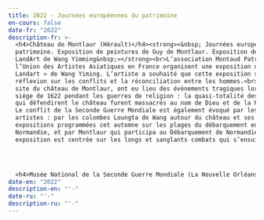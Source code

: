 ```yaml
---
title: 2022 - Journées européennes du patrimoine
en-cours: false
date-fr: "2022"
description-fr: >-
  <﻿h4>Château de Montlaur (Hérault)</h4><strong>«&nbsp; Journées européennes du
  patrimoine. Exposition de peintures de Guy de Montlaur. Exposition des oeuvres
  LandArt de Wang Yimming&nbsp;»</strong><br>L’association Montaud Patrimoine et
  l’Union des Artistes Asiatiques en France organisent une exposition d’œuvres «
  Landart » de Wang Yiming. L’artiste a souhaité que cette exposition soit une
  réflexion sur les conflits et la réconciliation entre les hommes.<br>Sur le
  site du château de Montlaur, ont eu lieu des évènements tragiques lors du
  siège de 1622 pendant les guerres de religion : la quasi-totalité des hommes
  qui défendirent le château furent massacrés au nom de Dieu et de la Religion.
  Le conflit de la Seconde Guerre Mondiale est également évoqué par les deux
  artistes : par les colombes Loungta de Wang autour du château et ses
  expositions programmées cet automne sur les plages du débarquement en
  Normandie, et par Montlaur qui participa au Débarquement de Normandie ; son
  exposition est centrée sur les longs et sanglants combats qui s’ensuivirent.




  <h4>Musée National de la Seconde Guerre Mondiale (La Nouvelle Orléans, USA)</h4><strong>«&nbsp;L’art de Guy de Montlaur – En mémoire de ce que je ne sais pas dire&nbsp;»</strong><br>Louisiana Memorial Pavilion<br>Exposition pour le 75e anniversaire du débarquement en Normandie<br><br><a href='/pdf/CatalogueExpoMontlaurNOLAMars2019.pdf'>Télécharger le catalogue de l'exposition</a>
date-en: "2022"
description-en: "'﻿-"
date-ru: "'-"
description-ru: "'﻿-"
---
```

